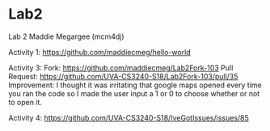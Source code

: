 # Lab2
Lab 2 Maddie Megargee (mcm4dj)

Activity 1: https://github.com/maddiecmeg/hello-world

Activity 3:
  Fork: https://github.com/maddiecmeg/Lab2Fork-103
  Pull Request: https://github.com/UVA-CS3240-S18/Lab2Fork-103/pull/35
  Improvement: I thought it was irritating that google maps opened every time you ran the code so I made the user input a 1 or      0 to choose whether or not to open it.
  
Activity 4: https://github.com/UVA-CS3240-S18/IveGotIssues/issues/85

